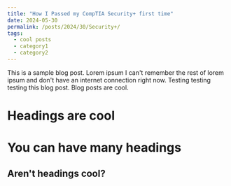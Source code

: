 ```yaml
---
title: "How I Passed my CompTIA Security+ first time"
date: 2024-05-30
permalink: /posts/2024/30/Security+/
tags:
  - cool posts
  - category1
  - category2
---
```


This is a sample blog post. Lorem ipsum I can't remember the rest of lorem ipsum and don't have an internet connection right now. Testing testing testing this blog post. Blog posts are cool.

# Headings are cool

# You can have many headings

## Aren't headings cool?

